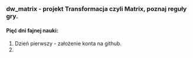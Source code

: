 ### dw_matrix - projekt Transformacja czyli **Matrix**, poznaj reguły gry.
#### Pięć dni fajnej nauki:
1. Dzień pierwszy - założenie konta na github.
2. 
